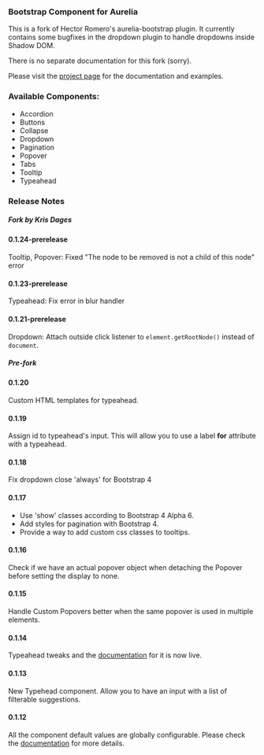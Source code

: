 ### Bootstrap Component for Aurelia
This is a fork of Hector Romero's aurelia-bootstrap plugin.
It currently contains some bugfixes in the dropdown plugin to handle
dropdowns inside Shadow DOM. 

There is no separate documentation for this fork (sorry).

Please visit the [project page](http://tochoromero.github.com/aurelia-bootstrap) for the documentation and examples.

### Available Components:
* Accordion
* Buttons
* Collapse
* Dropdown
* Pagination
* Popover
* Tabs
* Tooltip
* Typeahead

### Release Notes
##### Fork by Kris Dages

#### 0.1.24-prerelease
Tooltip, Popover: Fixed "The node to be removed is not a child of this node" error

#### 0.1.23-prerelease
Typeahead: Fix error in blur handler

#### 0.1.21-prerelease
Dropdown: Attach outside click listener to `element.getRootNode()` instead of `document`.

##### Pre-fork
###
#### 0.1.20
Custom HTML templates for typeahead.

#### 0.1.19
Assign id to typeahead's input. This will allow you to use a label <strong>for</strong> attribute with a typeahead.

#### 0.1.18
Fix dropdown close 'always' for Bootstrap 4

#### 0.1.17
* Use 'show' classes according to Bootstrap 4 Alpha 6.
* Add styles for pagination with Bootstrap 4.
* Provide a way to add custom css classes to tooltips.

#### 0.1.16
Check if we have an actual popover object when detaching the Popover before setting the display to none.

#### 0.1.15
Handle Custom Popovers better when the same popover is used in multiple elements.

#### 0.1.14
Typeahead tweaks and the [documentation](https://tochoromero.github.io/aurelia-bootstrap/#/typeahead) for it is now live.

#### 0.1.13
New Typehead component. Allow you to have an input with a list of filterable suggestions.

#### 0.1.12
All the component default values are globally configurable. Please check the [documentation](https://tochoromero.github.io/aurelia-bootstrap/#/defaults) for more details.

